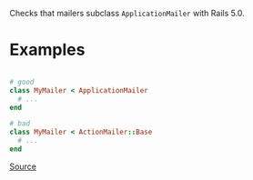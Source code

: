 
Checks that mailers subclass `ApplicationMailer` with Rails 5.0.

# Examples

```ruby

# good
class MyMailer < ApplicationMailer
  # ...
end

# bad
class MyMailer < ActionMailer::Base
  # ...
end
```

[Source](http://www.rubydoc.info/gems/rubocop/RuboCop/Cop/Rails/ApplicationMailer)